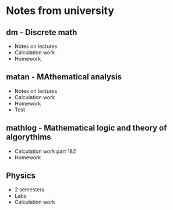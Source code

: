 # Notes from university
## dm - Discrete math
*  Notes on lectures
*  Calculation work
*  Homework
## matan - MAthematical analysis
*  Notes on lectures
*  Calculation work
*  Homework
*  Test
## mathlog - Mathematical logic and theory of algorythims
*  Calculation work part 1&2
*  Homework
## Physics
*  2 semesters
*  Labs
*  Calculation work

